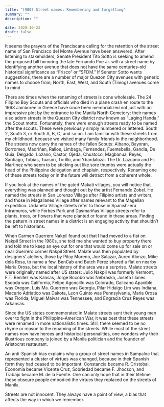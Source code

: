 ```yaml
---
title: "[900] Street names: Remembering and forgetting"
summary: ""
description: ""

date: 2020-10-23
draft: false
---
```


It seems the prayers of the Franciscans calling for the retention of the street name of San Francisco del Monte Avenue have been answered. After listening to stakeholders, Senate President Tito Sotto is seeking to amend the proposed bill honoring the late Fernando Poe Jr. with a street name by identifying another avenue that does not have the same centuries-old historical significance as “Frisco” or “SFDM.” If Senator Sotto wants suggestions, there are a number of major Quezon City avenues with generic names to choose from; North, East, West, and South (Timog) avenues come to mind.

There are times when the renaming of streets is done wholesale. The 24 Filipino Boy Scouts and officials who died in a plane crash en route to the 1963 Jamboree in Greece have since been memorialized not just with an impressive plot by the entrance to the Manila North Cemetery; their names also adorn streets in the Quezon City district now known as “Laging Handa,” the Scout motto. Fortunately, there were enough streets ready to be named after the scouts. These were previously simply numbered or lettered: South 2, South 3, or South A, B, C, and so on. I am familiar with these streets from my childhood, because we visited many family friends in the neighborhood. The streets now carry the names of the fallen Scouts: Albano, Bayoran, Borromeo, Madriñan, Rallos, Limbaga, Fernandez, Fuentebella, Gandia, De Guia, Delgado, Lozano, Castor, Ojeda, Chuatoco, Magbanua, Reyes, Santiago, Tobias, Tuason, Torillo, and Ybardaloza. The Dr. Lazcano and Fr. Martinez who seem to be sticking out like sore thumbs were actually the head of the Philippine delegation and chaplain, respectively. Renaming one of these streets today or in the future will detract from a coherent whole.

If you look at the names of the gated Makati villages, you will notice that everything was planned and thought out by the artist Fernando Zobel. He named the streets in San Lorenzo Village after Filipino artists and writers, and those in Magallanes Village after names relevant to the Magellan expedition. Urdaneta Village streets refer to those in Spanish-era Intramuros, while Forbes Park and Dasmariñas Village streets refer to plants, trees, or flowers that were planted or found in these areas. Finding the pattern in street names in a district is an engaging activity that shouldn’t be left to historians.

When Carmen Guerrero Nakpil found out that I had moved to a flat on Nakpil Street in the 1980s, she told me she wanted to buy property there and told me to keep an eye out for one that would come up for sale on or near Guerrero corner Nakpil Street. Malate was then populated by designers’ ateliers, those by Pitoy Moreno, Joe Salazar, Aureo Alonzo, Mike dela Rosa, to name a few. BenCab and Butch Perez shared a flat on nearby Maria Orosa, but the local history of the area was a surprise. Malate streets were originally named after US states: Julio Nakpil was formerly Vermont, F.T. Benitez was Kansas, Jorge Bocobo was Nebraska, Josefa Llanes Escoda was California, Felipe Agoncillo was Colorado, Galicano Apacible was Oregon, Luis Ma. Guerrero was Georgia, Pilar Hidalgo Lim was Indiana, Macario Adriatico was Dakota, Leon Guinto was Pennsylvania, Maria Orosa was Florida, Miguel Malvar was Tennessee, and Engracia Cruz Reyes was Arkansas.

Since the US states commemorated in Malate streets sent their young men over to fight in the Philippine-American War, it was best that these streets were renamed in more nationalistic times. Still, there seemed to be no rhyme or reason to the renaming of the streets. While most of the street names now have heroes and historical personalities, one wonders why their illustrious company is joined by a Manila politician and the founder of Aristocrat restaurant.

An anti-Spanish bias explains why a group of street names in Sampaloc that represented a cluster of virtues was changed, because in their Spanish form they had ceased to be important: Constancia became R. Cristobal, Economia became Vicente Cruz, Sobriedad became F. Jhocson, and Trabajo became M. de la Fuente. One can only hope that in their lifetime these obscure people embodied the virtues they replaced on the streets of Manila.

Streets are not innocent. They always have a point of view, a bias that affects the way in which we remember.
